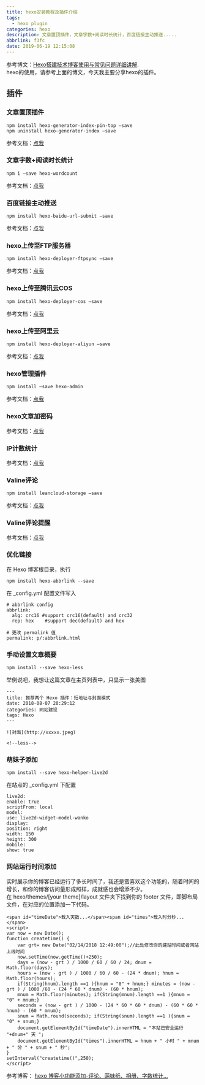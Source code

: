 ```yaml
---
title: hexo安装教程及插件介绍  
tags:
  - hexo plugin  
categories: hexo  
description: 文章置顶插件，文章字数+阅读时长统计，百度链接主动推送.....  
abbrlink: f3fc  
date: 2019-06-19 12:15:08
---
```

参考博文：[Hexo搭建技术博客使用与常见问题详细讲解](https://code.skyheng.com/post/50982.html).   
hexo的使用，请参考上面的博文，今天我主要分享hexo的插件。

<!--less-->  
## 插件 
### 文章置顶插件  

	npm install hexo-generator-index-pin-top –save
	npm uninstall hexo-generator-index –save

参考文档：[点我](https://blog.csdn.net/qwerty200696/article/details/79010629)
### 文章字数+阅读时长统计

	npm i –save hexo-wordcount

参考文档：[点我](https://blog.csdn.net/ganzhilin520/article/details/79048036)
### 百度链接主动推送

	npm install hexo-baidu-url-submit –save

参考文档：[点我](https://hui-wang.info/2016/10/23/Hexo%E6%8F%92%E4%BB%B6%E4%B9%8B%E7%99%BE%E5%BA%A6%E4%B8%BB%E5%8A%A8%E6%8F%90%E4%BA%A4%E9%93%BE%E6%8E%A5/)
### hexo上传至FTP服务器

	npm install hexo-deployer-ftpsync –save

参考文档：[点我](https://hexo.io/zh-cn/docs/deployment.html#FTPSync)
### hexo上传至腾讯云COS

	npm install hexo-deployer-cos –save

参考文档：[点我](https://github.com/sdlzhd/hexo-deployer-cos#user-content-options)
### hexo上传至阿里云

	npm install hexo-deployer-aliyun –save

参考文档：[点我](https://github.com/yedaodao/hexo-deployer-aliyun)
### hexo管理插件

	npm install –save hexo-admin

参考文档：[点我](https://github.com/jaredly/hexo-admin)
### hexo文章加密码


参考文档：[点我](https://github.com/MikeCoder/hexo-blog-encrypt/blob/master/ReadMe.zh.md)
### IP计数统计


参考文档：[点我](https://www.jianshu.com/p/8a8f880f40c0)
### Valine评论

	npm install leancloud-storage –save

参考文档：[点我](https://valine.js.org/quickstart.html#npm)
### Valine评论提醒   

参考文档：[点我](http://www.zhaojun.im/hexo-valine-admin/)

### 优化链接
在 Hexo 博客根目录，执行 

	npm install hexo-abbrlink --save

在 _config.yml 配置文件写入

	# abbrlink config
	abbrlink:
	  alg: crc16 #support crc16(default) and crc32
	  rep: hex    #support dec(default) and hex
	
	# 更改 permalink 值
	permalink: p/:abbrlink.html 
### 手动设置文章概要

	npm install --save hexo-less

举例说吧，我想让这篇文章在主页列表中，只显示一张美图

	---
	title: 推荐两个 Hexo 插件：短地址与封面模式
	date: 2018-08-07 20:29:12
	categories: 网站建设
	tags: Hexo
	---
	
	![封面](http://xxxxx.jpeg)
	
	<!--less-->

### 萌妹子添加

	npm install --save hexo-helper-live2d

在站点的 _config.yml 下配置

	live2d:
    enable: true
    scriptFrom: local
    model:
    use: live2d-widget-model-wanko
    display:
    position: right
    width: 150
    height: 300
    mobile:
    show: true

### 网站运行时间添加
实时展示你的博客已经运行了多长时间了，我还是蛮喜欢这个功能的，随着时间的增长，和你的博客访问量形成照样，成就感也会增添不少。  
在 hexo/themes/[your theme]/layout 文件夹下找到你的 footer 文件，即脚布局文件，在对应的位置添加一下代码。

    <span id="timeDate">载入天数...</span><span id="times">载入时分秒...</span>
    <script>
    var now = new Date(); 
    function createtime() { 
        var grt= new Date("02/14/2018 12:49:00");//此处修改你的建站时间或者网站上线时间 
        now.setTime(now.getTime()+250); 
        days = (now - grt ) / 1000 / 60 / 60 / 24; dnum = Math.floor(days); 
        hours = (now - grt ) / 1000 / 60 / 60 - (24 * dnum); hnum = Math.floor(hours); 
        if(String(hnum).length ==1 ){hnum = "0" + hnum;} minutes = (now - grt ) / 1000 /60 - (24 * 60 * dnum) - (60 * hnum); 
        mnum = Math.floor(minutes); if(String(mnum).length ==1 ){mnum = "0" + mnum;} 
        seconds = (now - grt ) / 1000 - (24 * 60 * 60 * dnum) - (60 * 60 * hnum) - (60 * mnum); 
        snum = Math.round(seconds); if(String(snum).length ==1 ){snum = "0" + snum;} 
        document.getElementById("timeDate").innerHTML = "本站已安全运行 "+dnum+" 天 "; 
        document.getElementById("times").innerHTML = hnum + " 小时 " + mnum + " 分 " + snum + " 秒"; 
    } 
    setInterval("createtime()",250);
    </script>


参考博客：
[hexo 博客小功能添加-评论、萌妹纸、相册、字数统计...](https://blog.csdn.net/qq_22656383/article/details/79393146)
